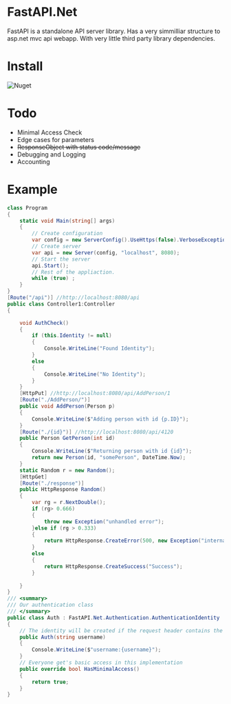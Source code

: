 # FastAPI.Net
FastAPI is a standalone API server library. Has a very simmilliar structure to asp.net mvc api webapp. With very little third party library dependencies.

# Install
![Nuget](https://img.shields.io/nuget/v/FastAPI.Net)

# Todo
* Minimal Access Check
* Edge cases for parameters
* ~~ResponseObject with status code/message~~
* Debugging and Logging
* Accounting

# Example
```c#
class Program
{
    static void Main(string[] args)
    {
        // Create configuration
        var config = new ServerConfig().UseHttps(false).VerboseExceptions(true);             
        // Create server
        var api = new Server(config, "localhost", 8080);
        // Start the server
        api.Start();
        // Rest of the appliaction.
        while (true) ;
    }
}
[Route("/api")] //http://localhost:8080/api
public class Controller1:Controller
{

    void AuthCheck()
    {
        if (this.Identity != null)
        {
            Console.WriteLine("Found Identity");
        }
        else
        {
            Console.WriteLine("No Identity");
        }
    }
    [HttpPut] //http://localhost:8080/api/AddPerson/1
    [Route("./AddPerson/")]
    public void AddPerson(Person p)
    {
        Console.WriteLine($"Adding person with id {p.ID}");
    }
    [Route("./{id}")] //http://localhost:8080/api/4120
    public Person GetPerson(int id)
    {
        Console.WriteLine($"Returning person with id {id}");
        return new Person(id, "somePerson", DateTime.Now);
    }
    static Random r = new Random();
    [HttpGet]
    [Route("./response")]
    public HttpResponse Random()
    {
        var rg = r.NextDouble();
        if (rg> 0.666)
        {
            throw new Exception("unhandled error");
        }else if (rg > 0.333)
        {
            return HttpResponse.CreateError(500, new Exception("internal error"));
        }
        else
        {
            return HttpResponse.CreateSuccess("Success");
        }
        
    }
}
/// <summary>
/// Our authentication class
/// </summary>
public class Auth : FastAPI.Net.Authentication.AuthenticationIdentity
{
    // The identity will be created if the request header contains the constructor's parameters.
    public Auth(string username)
    {
        Console.WriteLine($"username:{username}");
    }
    // Everyone get's basic access in this implementation
    public override bool HasMinimalAccess()
    {
        return true;
    }
}

```



